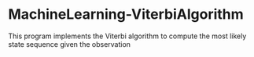 # MachineLearning-ViterbiAlgorithm
This program implements the Viterbi algorithm to compute the most likely state sequence given the observation
